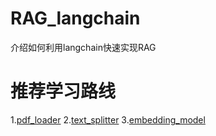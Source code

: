 # RAG_langchain
介绍如何利用langchain快速实现RAG  

# 推荐学习路线
1.[pdf_loader](https://github.com/blackinkkkxi/RAG_langchain/tree/main/learn/doc_loader)
2.[text_splitter](https://github.com/blackinkkkxi/RAG_langchain/tree/main/learn/text_splitter)
3.[embedding_model](https://github.com/blackinkkkxi/RAG_langchain/tree/main/learn/embedding_model)
